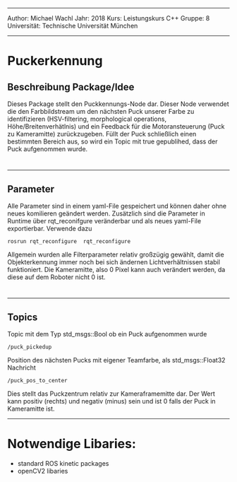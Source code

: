 --------------------------------------------------------------------------------
Author: Michael Wachl
Jahr: 2018
Kurs: Leistungskurs C++
Gruppe: 8
Universität: Technische Universität München

--------------------------------------------------------------------------------

# Puckerkennung
## Beschreibung Package/Idee
Dieses Package stellt den Puckkennungs-Node dar. Dieser Node verwendet die 
den Farbbildstream um den nächsten Puck unserer Farbe zu identifizieren 
(HSV-filtering, morphological operations, Höhe/Breitenverhätlnis) und ein
Feedback für die Motoransteuerung (Puck zu Kameramitte) zurückzugeben. Füllt
der Puck schließlich einen bestimmten Bereich aus, so wird ein Topic mit 
true gepublihed, dass der Puck aufgenommen wurde. 

#

--------------------------------------------------------------------------------
## Parameter
Alle Parameter sind in einem yaml-File gespeichert und können daher ohne neues komilieren
geändert werden. Zusätzlich sind die Parameter in Runtime über rqt_reconifgure 
veränderbar und als neues yaml-File exportierbar. Verwende dazu

`rosrun rqt_reconfigure  rqt_reconfigure`

Allgemein wurden alle Filterparameter relativ großzügig gewählt, damit die 
Objekterkennung immer noch bei sich ändernen Lichtverhältnissen stabil funktioniert.
Die Kameramitte, also 0 Pixel kann auch verändert werden, da diese auf dem Roboter 
nicht 0 ist. 
#

--------------------------------------------------------------------------------
## Topics
Topic mit dem Typ std_msgs::Bool ob ein Puck aufgenommen wurde

`/puck_pickedup`

Position des nächsten Pucks mit eigener Teamfarbe, als std_msgs::Float32 Nachricht

`/puck_pos_to_center`

Dies stellt das Puckzentrum relativ zur Kameraframemitte dar. Der Wert kann 
positiv (rechts) und negativ (minus) sein und ist 0 falls der Puck in Kameramitte
ist. 

--------------------------------------------------------------------------------
# Notwendige Libaries:
- standard ROS kinetic packages
- openCV2 libaries 


#




